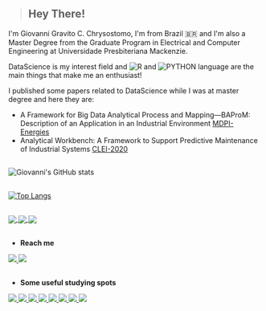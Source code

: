 > ## Hey There! 

I'm Giovanni Gravito C. Chrysostomo, I'm from Brazil 🇧🇷 and I'm also a Master Degree from the Graduate Program in Electrical and Computer Engineering at Universidade Presbiteriana Mackenzie.

DataScience is my interest field and ![R](https://img.shields.io/badge/R-276DC3?style=for-the-badge&logo=r&logoColor=white) and ![PYTHON](https://img.shields.io/badge/Python-FFD43B?style=for-the-badge&logo=python&logoColor=306998) language are the main things that make me an enthusiast!

I published some papers related to DataScience while I was at master degree and here they are:

- A Framework for Big Data Analytical Process and Mapping—BAProM: Description of an Application in an Industrial Environment  [MDPI-Energies](https://www.mdpi.com/1996-1073/13/22/6014)
- Analytical Workbench: A Framework to Support Predictive Maintenance of Industrial Systems [CLEI-2020](https://ieeexplore.ieee.org/document/9458368)

##
<!--GITHUB README STATUS-->

![Giovanni's GitHub stats](https://github-readme-stats.vercel.app/api?username=giovannigravito&show_icons=true&theme=material-palenight)

<!--br-->
##

[![Top Langs](https://github-readme-stats.vercel.app/api/top-langs/?username=giovannigravito&layout=compact&theme=gotham)](https://github.com/giovannigravito/github-readme-stats)  

<!--br-->
##

<!--predicting_weather-->
<a href="https://github.com/giovannigravito/predicting_weather">
  <img align="center" src="https://github-readme-stats.vercel.app/api/pin/?username=giovannigravito&repo=predicting_weather&theme=nord&show_owner=true" />
</a>
<!--web-scraper-scrapy-->
<a href="https://github.com/giovannigravito/web-scraper-scrapy">
  <img align="center" src="https://github-readme-stats.vercel.app/api/pin/?username=giovannigravito&repo=web-scraper-scrapy&theme=nord&show_owner=true" />
</a>
<!--profitable-apps-->
<a href="https://github.com/giovannigravito/profitable-apps">
  <img align="center" src="https://github-readme-stats.vercel.app/api/pin/?username=giovannigravito&repo=profitable-apps&theme=nord&show_owner=true" />
</a>

<!--
[![Readme Card](https://github-readme-stats.vercel.app/api/pin/?username=giovannigravito&repo=predicting_weather&theme=nord&show_owner=true)](https://github.com/giovannigravito/github-readme-stats)

[![Readme Card](https://github-readme-stats.vercel.app/api/pin/?username=giovannigravito&repo=web-scraper-scrapy&theme=nord&show_owner=true)](https://github.com/giovannigravito/github-readme-stats)

[![Readme Card](https://github-readme-stats.vercel.app/api/pin/?username=giovannigravito&repo=web-scraper-scrapy&theme=nord&show_owner=true)](https://github.com/giovannigravito/github-readme-stats)-->

<!--br-->
##

<!-- SOCIAL SECTION -->
- __Reach me__
  <br/>
<div style="display: inline_block;">
  <!--GMAIL-->
  <a href="mailto:giovannigravito@gmail.com" target="_blank">
    <img src="https://img.shields.io/badge/Gmail-D14836?style=for-the-badge&logo=gmail&logoColor=white" target="_blank">
  </a>
  <!--OUTLOOK-->
  <a href="mailto:giovannigravito@hotmail.com" target="_blank">
    <img src="https://img.shields.io/badge/Outlook-0078D4?style=for-the-badge&logo=microsoft-outlook&logoColor=white" target="_blank">
  </a>
  <!--Change for LINKEDIN later-->
  <!--<a href="https://www.instagram.com/gichrys_/">
    <img src ="https://img.shields.io/badge/Instagram-E4405F?style=for-the-badge&logo=instagram&logoColor=white" >
  <a/>-->
</div>
  
##
  
<!--BOOTCAMP-STUDY-RESOURCE SECTION-->
 
  - __Some useful studying spots__
  
  <div style='display: inline;'>    
    <!-- FREECODECAMP -->
    <a href="https://www.freecodecamp.org/" target="_blank">
      <img src="https://img.shields.io/badge/free%20code%20camp-27273D?style=for-the-badge&logo=freecodecamp&logoColor=white" target="_blank">
    </a>
    <!-- DATACAMP -->
    <a href="https://www.datacamp.com/" target="_blank">
      <img src="https://img.shields.io/badge/Datacamp-05192D?style=for-the-badge&logo=datacamp&logoColor=65FF8F" target="_blank">
    </a>
    <!-- CODEACADEMY -->
    <a href="https://www.codecademy.com/" target="_blank">
      <img src="https://img.shields.io/badge/Codecademy-FFF0E5?style=for-the-badge&logo=codecademy&logoColor=303347" target="_blank">
    </a>
    <!-- MEDIUM -->
    <a href="https://medium.com/" target="_blank">
      <img src="https://img.shields.io/badge/Medium-12100E?style=for-the-badge&logo=medium&logoColor=white" target="_blank">
    </a>
    <!-- DEV.TO -->
    <a href="https://dev.to/" target="_blank">
      <img src="https://img.shields.io/badge/dev.to-FFF?style=for-the-badge&logo=devdotto&logoColor=black" target="_blank">
    </a>
    <!-- YOUTUBE -->
    <a href="https://www.youtube.com/" target="_blank">
      <img src="https://img.shields.io/badge/YouTube-FF0000?style=for-the-badge&logo=youtube&logoColor=white" target="_blank">
    </a>
    <!-- DATAQUEST -->
    <a href="https://www.dataquest.io/" target="_blank">
      <img src="https://img.shields.io/badge/Dataquest-05192D?style=for-the-badge&logo=dataquest&logoColor=blue" target="_blank">
    </a>
    <!-- GOOGLE -->
    <a href="https://www.google.com/" target="_blank">
      <img src="https://img.shields.io/badge/Google-3385FF?style=for-the-badge&logo=google&logoColor=white" target="_blank">
    </a>
  </div>
  
  

<!-- TECHS INTERESTS SECTION -->

<!-- Comment section
- 🌱 I’m currently learning ...
- 👯 I’m looking to collaborate on ...
- 🤔 I’m looking for help with ...
- 💬 Ask me about ...
- 📫 How to reach me: ...
- 😄 Pronouns: ...
- ⚡ Fun fact: ...-->


